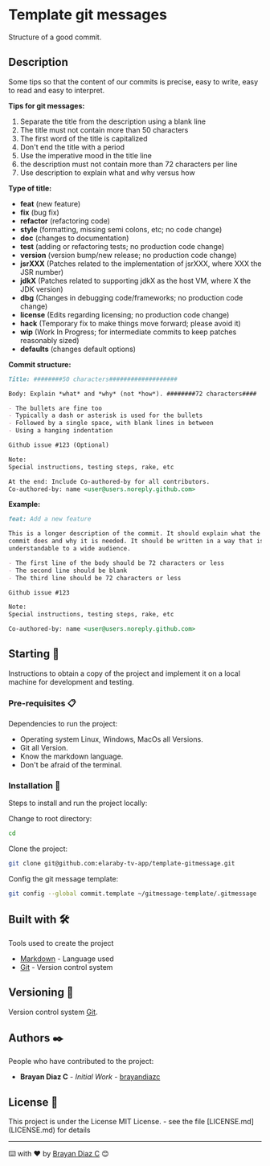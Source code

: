 # Template git messages

Structure of a good commit.

## Description

Some tips so that the content of our commits is precise, easy to write, easy to read and easy to interpret.

**Tips for git messages:**

1. Separate the title from the description using a blank line
2. The title must not contain more than 50 characters
3. The first word of the title is capitalized
4. Don't end the title with a period
5. Use the imperative mood in the title line
6. the description must not contain more than 72 characters per line
7. Use description to explain what and why versus how

**Type of title:**

- **feat**     (new feature)
- **fix**      (bug fix)
- **refactor** (refactoring code)
- **style**    (formatting, missing semi colons, etc; no code change)
- **doc**      (changes to documentation)
- **test**     (adding or refactoring tests; no production code change)
- **version**  (version bump/new release; no production code change)
- **jsrXXX**   (Patches related to the implementation of jsrXXX, where XXX the JSR number)
- **jdkX**     (Patches related to supporting jdkX as the host VM, where X the JDK version)
- **dbg**      (Changes in debugging code/frameworks; no production code change)
- **license**  (Edits regarding licensing; no production code change)
- **hack**     (Temporary fix to make things move forward; please avoid it)
- **wip**      (Work In Progress; for intermediate commits to keep patches reasonably sized)
- **defaults** (changes default options)

**Commit structure:**

```markdown
Title: ########50 characters###################

Body: Explain *what* and *why* (not *how*). ########72 characters####

- The bullets are fine too
- Typically a dash or asterisk is used for the bullets
- Followed by a single space, with blank lines in between
- Using a hanging indentation

Github issue #123 (Optional)

Note:
Special instructions, testing steps, rake, etc

At the end: Include Co-authored-by for all contributors.
Co-authored-by: name <user@users.noreply.github.com>
```

**Example:**

```markdown
feat: Add a new feature

This is a longer description of the commit. It should explain what the
commit does and why it is needed. It should be written in a way that is
understandable to a wide audience.

- The first line of the body should be 72 characters or less
- The second line should be blank
- The third line should be 72 characters or less

Github issue #123

Note:
Special instructions, testing steps, rake, etc

Co-authored-by: name <user@users.noreply.github.com>
```

## Starting 🚀

Instructions to obtain a copy of the project and implement it on a local machine for development and testing.

### Pre-requisites 📋

Dependencies to run the project:

- Operating system Linux, Windows, MacOs all Versions.
- Git all Version.
- Know the markdown language.
- Don't be afraid of the terminal.

### Installation 🔧

Steps to install and run the project locally:

Change to root directory:

```bash
cd
```

Clone the project:

```bash
git clone git@github.com:elaraby-tv-app/template-gitmessage.git
```

Config the git message template:

```bash
git config --global commit.template ~/gitmessage-template/.gitmessage
```

## Built with 🛠️

Tools used to create the project

- [Markdown](https://en.wikipedia.org/wiki/Markdown) - Language used
- [Git](https://git-scm.com/) - Version control system

## Versioning 📌

Version control system [Git](https://git-scm.com).

## Authors ✒️

People who have contributed to the project:

- **Brayan Diaz C** - _Initial Work_ - [brayandiazc](https://github.com/brayandiazc)

## License 📄

This project is under the License MIT License. - see the file [LICENSE.md] (LICENSE.md) for details

---

⌨️ with ❤️ by [Brayan Diaz C](https://brayandiazc.com) 😊
